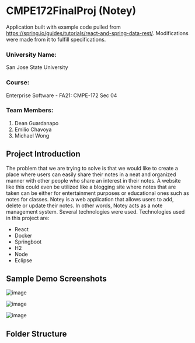 # CMPE172FinalProj (Notey)

Application built with example code pulled from https://spring.io/guides/tutorials/react-and-spring-data-rest/.
Modifications were made from it to fulfill specifications.

### University Name: 
San Jose State University
### Course:
Enterprise Software - FA21: CMPE-172 Sec 04 
### Team Members:
1. Dean Guardanapo
2. Emilio Chavoya
3. Michael Wong
## Project Introduction
The problem that we are trying to solve is that we would like to create a place where users can easily share their notes in a neat and organized manner with other people who share an interest in their notes. A website like this could even be utilized like a blogging site where notes that are taken can be either for entertainment purposes or educational ones such as notes for classes.
Notey is a web application that allows users to add, delete or update their notes. 
In other words, Notey acts as a note management system. Several technologies were used.
Technologies used in this project are:
* React
* Docker
* Springboot
* H2
* Node
* Eclipse
## Sample Demo Screenshots
![image](https://user-images.githubusercontent.com/54638283/144171298-3f6574f5-0c78-40e9-99e5-f14cf1205598.png)

![image](https://user-images.githubusercontent.com/54638283/144171419-1a5a2142-3e04-418e-9a67-62e9db479cfc.png)

![image](https://user-images.githubusercontent.com/54638283/144171450-ebe65141-f7a2-4b9e-88d4-eccea173ce79.png)

## Folder Structure
